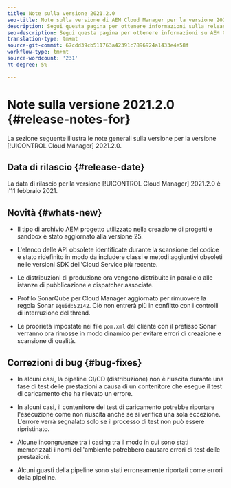```yaml
---
title: Note sulla versione 2021.2.0
seo-title: Note sulla versione di AEM Cloud Manager per la versione 2021.2.0
description: Segui questa pagina per ottenere informazioni sulla release 2021.2.0 di Cloud Manager
seo-description: Segui questa pagina per ottenere informazioni su AEM Cloud Manager Release 2021.2.0
translation-type: tm+mt
source-git-commit: 67cdd39cb511763a42391c7896924a1433e4e58f
workflow-type: tm+mt
source-wordcount: '231'
ht-degree: 5%

---
```


# Note sulla versione 2021.2.0 {#release-notes-for}

La sezione seguente illustra le note generali sulla versione per la versione [!UICONTROL Cloud Manager] 2021.2.0.

## Data di rilascio {#release-date}

La data di rilascio per la versione [!UICONTROL Cloud Manager] 2021.2.0 è l&#39;11 febbraio 2021.

## Novità {#whats-new}

* Il tipo di archivio AEM progetto utilizzato nella creazione di progetti e sandbox è stato aggiornato alla versione 25.

* L&#39;elenco delle API obsolete identificate durante la scansione del codice è stato ridefinito in modo da includere classi e metodi aggiuntivi obsoleti nelle versioni SDK dell&#39;Cloud Service più recente.

* Le distribuzioni di produzione ora vengono distribuite in parallelo alle istanze di pubblicazione e dispatcher associate.

* Profilo SonarQube per Cloud Manager aggiornato per rimuovere la regola Sonar `squid:S2142`. Ciò non entrerà più in conflitto con i controlli di interruzione del thread.

* Le proprietà impostate nei file `pom.xml` del cliente con il prefisso Sonar verranno ora rimosse in modo dinamico per evitare errori di creazione e scansione di qualità.

## Correzioni di bug {#bug-fixes}

* In alcuni casi, la pipeline CI/CD (distribuzione) non è riuscita durante una fase di test delle prestazioni a causa di un contenitore che esegue il test di caricamento che ha rilevato un errore.

* In alcuni casi, il contenitore del test di caricamento potrebbe riportare l&#39;esecuzione come non riuscita anche se si verifica una sola eccezione. L&#39;errore verrà segnalato solo se il processo di test non può essere ripristinato.

* Alcune incongruenze tra i casing tra il modo in cui sono stati memorizzati i nomi dell&#39;ambiente potrebbero causare errori di test delle prestazioni.

* Alcuni guasti della pipeline sono stati erroneamente riportati come errori della pipeline.